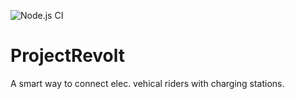 ![Node.js CI](https://github.com/rupesh40/ProjectRevolt/workflows/Node.js%20CI/badge.svg)

# ProjectRevolt
A smart way to connect elec. vehical riders with charging stations.
